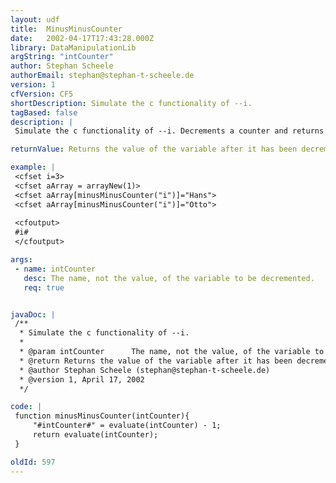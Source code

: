 ```yaml
---
layout: udf
title:  MinusMinusCounter
date:   2002-04-17T17:43:28.000Z
library: DataManipulationLib
argString: "intCounter"
author: Stephan Scheele
authorEmail: stephan@stephan-t-scheele.de
version: 1
cfVersion: CF5
shortDescription: Simulate the c functionality of --i.
tagBased: false
description: |
 Simulate the c functionality of --i. Decrements a counter and returns the dencremented counter.

returnValue: Returns the value of the variable after it has been decremented.

example: |
 <cfset i=3>
 <cfset aArray = arrayNew(1)>
 <cfset aArray[minusMinusCounter("i")]="Hans">
 <cfset aArray[minusMinusCounter("i")]="Otto">
 
 <cfoutput>
 #i#
 </cfoutput>

args:
 - name: intCounter
   desc: The name, not the value, of the variable to be decremented.
   req: true


javaDoc: |
 /**
  * Simulate the c functionality of --i.
  * 
  * @param intCounter      The name, not the value, of the variable to be decremented. 
  * @return Returns the value of the variable after it has been decremented. 
  * @author Stephan Scheele (stephan@stephan-t-scheele.de) 
  * @version 1, April 17, 2002 
  */

code: |
 function minusMinusCounter(intCounter){
     "#intCounter#" = evaluate(intCounter) - 1;
     return evaluate(intCounter);
 }

oldId: 597
---
```


